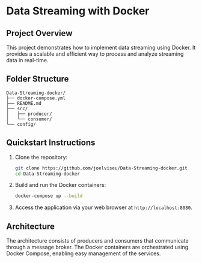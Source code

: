 # Data Streaming with Docker

## Project Overview
This project demonstrates how to implement data streaming using Docker. It provides a scalable and efficient way to process and analyze streaming data in real-time.

## Folder Structure
```
Data-Streaming-docker/
├── docker-compose.yml
├── README.md
├── src/
│   ├── producer/
│   └── consumer/
└── config/
```

## Quickstart Instructions
1. Clone the repository:
   ```bash
   git clone https://github.com/joelviseu/Data-Streaming-docker.git
   cd Data-Streaming-docker
   ```

2. Build and run the Docker containers:
   ```bash
   docker-compose up --build
   ```

3. Access the application via your web browser at `http://localhost:8080`.

## Architecture
The architecture consists of producers and consumers that communicate through a message broker. The Docker containers are orchestrated using Docker Compose, enabling easy management of the services.
